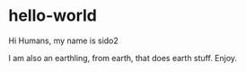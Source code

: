 # hello-world
Hi Humans, my name is sido2

I am also an earthling, from earth, that does earth stuff. Enjoy.
